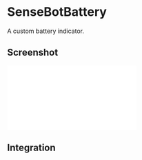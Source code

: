 
# SenseBotBattery
A custom battery indicator.

## Screenshot
![Screenshot](sbbatterymeter.fig)

## Integration
